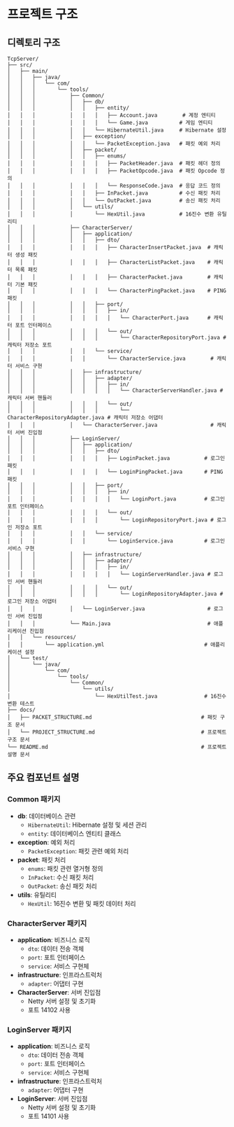 # 프로젝트 구조

## 디렉토리 구조

```
TcpServer/
├── src/
│   ├── main/
│   │   ├── java/
│   │   │   └── com/
│   │   │       └── tools/
│   │   │           ├── Common/
│   │   │           │   ├── db/
│   │   │           │   │   ├── entity/
│   │   │           │   │   │   ├── Account.java        # 계정 엔티티
│   │   │           │   │   │   └── Game.java          # 게임 엔티티
│   │   │           │   │   └── HibernateUtil.java     # Hibernate 설정
│   │   │           │   ├── exception/
│   │   │           │   │   └── PacketException.java   # 패킷 예외 처리
│   │   │           │   ├── packet/
│   │   │           │   │   ├── enums/
│   │   │           │   │   │   ├── PacketHeader.java  # 패킷 헤더 정의
│   │   │           │   │   │   ├── PacketOpcode.java  # 패킷 Opcode 정의
│   │   │           │   │   │   └── ResponseCode.java  # 응답 코드 정의
│   │   │           │   │   ├── InPacket.java          # 수신 패킷 처리
│   │   │           │   │   └── OutPacket.java         # 송신 패킷 처리
│   │   │           │   └── utils/
│   │   │           │       └── HexUtil.java           # 16진수 변환 유틸리티
│   │   │           ├── CharacterServer/
│   │   │           │   ├── application/
│   │   │           │   │   ├── dto/
│   │   │           │   │   │   ├── CharacterInsertPacket.java  # 캐릭터 생성 패킷
│   │   │           │   │   │   ├── CharacterListPacket.java    # 캐릭터 목록 패킷
│   │   │           │   │   │   ├── CharacterPacket.java        # 캐릭터 기본 패킷
│   │   │           │   │   │   └── CharacterPingPacket.java    # PING 패킷
│   │   │           │   │   ├── port/
│   │   │           │   │   │   ├── in/
│   │   │           │   │   │   │   └── CharacterPort.java      # 캐릭터 포트 인터페이스
│   │   │           │   │   │   └── out/
│   │   │           │   │   │       └── CharacterRepositoryPort.java # 캐릭터 저장소 포트
│   │   │           │   │   └── service/
│   │   │           │   │       └── CharacterService.java        # 캐릭터 서비스 구현
│   │   │           │   ├── infrastructure/
│   │   │           │   │   ├── adapter/
│   │   │           │   │   │   ├── in/
│   │   │           │   │   │   │   └── CharacterServerHandler.java # 캐릭터 서버 핸들러
│   │   │           │   │   │   └── out/
│   │   │           │   │   │       └── CharacterRepositoryAdapter.java # 캐릭터 저장소 어댑터
│   │   │           │   └── CharacterServer.java                 # 캐릭터 서버 진입점
│   │   │           ├── LoginServer/
│   │   │           │   ├── application/
│   │   │           │   │   ├── dto/
│   │   │           │   │   │   ├── LoginPacket.java           # 로그인 패킷
│   │   │           │   │   │   └── LoginPingPacket.java       # PING 패킷
│   │   │           │   │   ├── port/
│   │   │           │   │   │   ├── in/
│   │   │           │   │   │   │   └── LoginPort.java         # 로그인 포트 인터페이스
│   │   │           │   │   │   └── out/
│   │   │           │   │   │       └── LoginRepositoryPort.java # 로그인 저장소 포트
│   │   │           │   │   └── service/
│   │   │           │   │       └── LoginService.java          # 로그인 서비스 구현
│   │   │           │   ├── infrastructure/
│   │   │           │   │   ├── adapter/
│   │   │           │   │   │   ├── in/
│   │   │           │   │   │   │   └── LoginServerHandler.java # 로그인 서버 핸들러
│   │   │           │   │   │   └── out/
│   │   │           │   │   │       └── LoginRepositoryAdapter.java # 로그인 저장소 어댑터
│   │   │           │   └── LoginServer.java                    # 로그인 서버 진입점
│   │   │           └── Main.java                               # 애플리케이션 진입점
│   │   └── resources/
│   │       └── application.yml                                # 애플리케이션 설정
│   └── test/
│       └── java/
│           └── com/
│               └── tools/
│                   └── Common/
│                       └── utils/
│                           └── HexUtilTest.java               # 16진수 변환 테스트
├── docs/
│   ├── PACKET_STRUCTURE.md                                   # 패킷 구조 문서
│   └── PROJECT_STRUCTURE.md                                  # 프로젝트 구조 문서
└── README.md                                                 # 프로젝트 설명 문서
```

## 주요 컴포넌트 설명

### Common 패키지
- **db**: 데이터베이스 관련
  - `HibernateUtil`: Hibernate 설정 및 세션 관리
  - `entity`: 데이터베이스 엔티티 클래스
- **exception**: 예외 처리
  - `PacketException`: 패킷 관련 예외 처리
- **packet**: 패킷 처리
  - `enums`: 패킷 관련 열거형 정의
  - `InPacket`: 수신 패킷 처리
  - `OutPacket`: 송신 패킷 처리
- **utils**: 유틸리티
  - `HexUtil`: 16진수 변환 및 패킷 데이터 처리

### CharacterServer 패키지
- **application**: 비즈니스 로직
  - `dto`: 데이터 전송 객체
  - `port`: 포트 인터페이스
  - `service`: 서비스 구현체
- **infrastructure**: 인프라스트럭처
  - `adapter`: 어댑터 구현
- **CharacterServer**: 서버 진입점
  - Netty 서버 설정 및 초기화
  - 포트 14102 사용

### LoginServer 패키지
- **application**: 비즈니스 로직
  - `dto`: 데이터 전송 객체
  - `port`: 포트 인터페이스
  - `service`: 서비스 구현체
- **infrastructure**: 인프라스트럭처
  - `adapter`: 어댑터 구현
- **LoginServer**: 서버 진입점
  - Netty 서버 설정 및 초기화
  - 포트 14101 사용